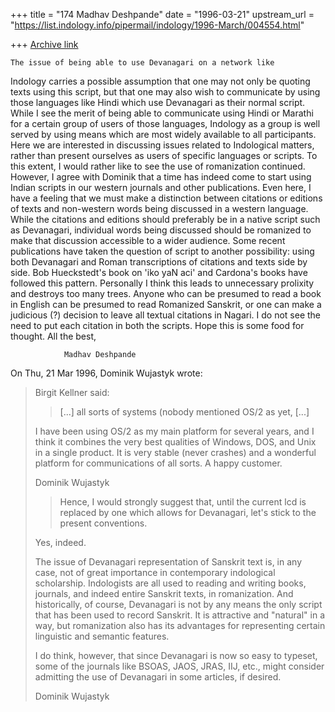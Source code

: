 +++
title = "174 Madhav Deshpande"
date = "1996-03-21"
upstream_url = "https://list.indology.info/pipermail/indology/1996-March/004554.html"

+++
[Archive link](https://list.indology.info/pipermail/indology/1996-March/004554.html)

	The issue of being able to use Devanagari on a network like 
Indology carries a possible assumption that one may not only be quoting 
texts using this script, but that one may also wish to communicate by 
using those languages like Hindi which use Devanagari as their normal 
script.  While I see the merit of being able to communicate using Hindi 
or Marathi for a certain group of users of those languages, Indology as a 
group is well served by using means which are most widely available to 
all participants.  Here we are interested in discussing issues related to 
Indological matters, rather than present ourselves as users of specific 
languages or scripts.  To this extent, I would rather like to see the use 
of romanization continued.
	However, I agree with Dominik that a time has indeed come to 
start using Indian scripts in our western journals and other 
publications.  Even here, I have a feeling that we must make a 
distinction between citations or editions of texts and non-western words 
being discussed in a western language.  While the citations and editions 
should preferably be in a native script such as Devanagari, individual 
words being discussed should be romanized to make that discussion 
accessible to a wider audience.
	Some recent publications have taken the question of script to 
another possibility:  using both Devanagari and Roman transcriptions of 
citations and texts side by side.  Bob Hueckstedt's book on 'iko yaN aci' 
and Cardona's books have followed this pattern.  Personally I think this 
leads to unnecessary prolixity and destroys too many trees.  Anyone who 
can be presumed to read a book in English can be presumed to read 
Romanized Sanskrit, or one can make a judicious (?) decision to leave all 
textual citations in Nagari.  I do not see the need to put each citation 
in both the scripts.
	Hope this is some food for thought.
		All the best,

				Madhav Deshpande

On Thu, 21 Mar 1996, Dominik Wujastyk wrote:

> Birgit Kellner said:
> > 
> > [...] all sorts of systems (nobody mentioned OS/2
> > as yet, [...]
> 
> I have been using OS/2 as my main platform for several years, and I
> think it combines the very best qualities of Windows, DOS, and Unix in a
> single product.  It is very stable (never crashes) and a wonderful
> platform for communications of all sorts.  A happy customer.
> 
> Dominik Wujastyk
> 
> 
> > Hence, I would strongly suggest that, until the
> > current lcd is replaced by one which allows for Devanagari, let's stick to
> > the present conventions. 
> 
> Yes, indeed.
> 
> The issue of Devanagari representation of Sanskrit text is, in any case,
> not of great importance in contemporary indological scholarship.
> Indologists are all used to reading and writing books, journals, and
> indeed entire Sanskrit texts, in romanization.  And historically, of
> course, Devanagari is not by any means the only script that has been
> used to record Sanskrit.  It is attractive and "natural" in a way, but
> romanization also has its advantages for representing certain linguistic
> and semantic features.
> 
> I do think, however, that since Devanagari is now so easy to typeset,
> some of the journals like BSOAS, JAOS, JRAS, IIJ, etc., might consider
> admitting the use of Devanagari in some articles, if desired.
> 
> Dominik Wujastyk
> 
> 




